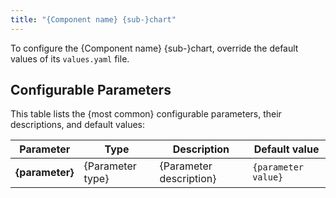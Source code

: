 ```yaml
---
title: "{Component name} {sub-}chart"
---
```


<!-- Use this template to provide technical details about configuration of a Kyma chart or sub-chart.

For the filename, follow the `{COMPONENT/AREA}-{NUMBER}-{TITLE}.md` convention.
Make sure that the configuration document for the main chart displays first on the list.

For reference, see the existing [**Configuration** documents](https://kyma-project.io/#/05-technical-reference/00-configuration-parameters/README).-->

To configure the {Component name} {sub-}chart, override the default values of its `values.yaml` file.

<!-- Use the tip feature to provide links to the documentation about Kyma configuration. Also add a link to examples of either top-level charts overrides for charts configuration documents or sub-charts overrides for sub-chart configuration documents.-->

## Configurable Parameters

This table lists the {most common} configurable parameters, their descriptions, and default values:

| Parameter | Type | Description | Default value |
|-----------|-------------|---------------|-------------|
| **{parameter}** | {Parameter type} | {Parameter description} | `{parameter value}` |

